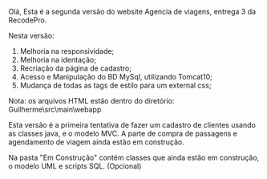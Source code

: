Olá, Esta é a segunda versão do website Agencia de viagens, entrega 3 da RecodePro.


Nesta versão:

1. Melhoria na responsividade;
2. Melhoria na identação;
3. Recriação da página de cadastro;
4. Acesso e Manipulação do BD MySql, utilizando Tomcat10;
5. Mudança de todas as tags de estilo para um external css;



Nota: os arquivos HTML estão dentro do diretório: Guilherme\src\main\webapp

Esta versão é a primeira tentativa de fazer um cadastro de clientes usando as classes java, e o modelo MVC.
A parte de compra de passagens e agendamento de viagem ainda estão em construção.

Na pasta "Em Construção" contém classes que ainda estão em construção, o modelo UML e scripts SQL. (Opcional)
